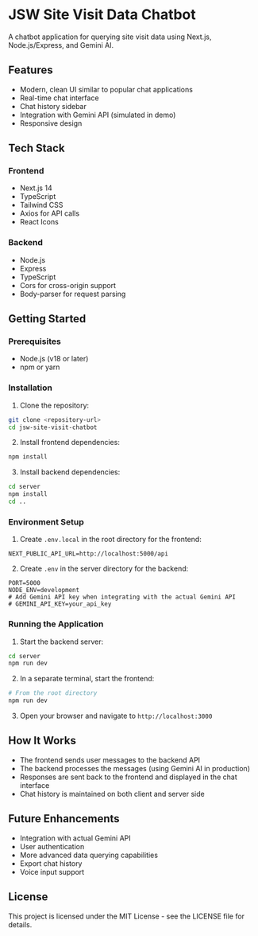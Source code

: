 # JSW Site Visit Data Chatbot

A chatbot application for querying site visit data using Next.js, Node.js/Express, and Gemini AI.

## Features

- Modern, clean UI similar to popular chat applications
- Real-time chat interface
- Chat history sidebar
- Integration with Gemini API (simulated in demo)
- Responsive design

## Tech Stack

### Frontend
- Next.js 14
- TypeScript
- Tailwind CSS
- Axios for API calls
- React Icons

### Backend
- Node.js
- Express
- TypeScript
- Cors for cross-origin support
- Body-parser for request parsing

## Getting Started

### Prerequisites

- Node.js (v18 or later)
- npm or yarn

### Installation

1. Clone the repository:
```bash
git clone <repository-url>
cd jsw-site-visit-chatbot
```

2. Install frontend dependencies:
```bash
npm install
```

3. Install backend dependencies:
```bash
cd server
npm install
cd ..
```

### Environment Setup

1. Create `.env.local` in the root directory for the frontend:
```
NEXT_PUBLIC_API_URL=http://localhost:5000/api
```

2. Create `.env` in the server directory for the backend:
```
PORT=5000
NODE_ENV=development
# Add Gemini API key when integrating with the actual Gemini API
# GEMINI_API_KEY=your_api_key
```

### Running the Application

1. Start the backend server:
```bash
cd server
npm run dev
```

2. In a separate terminal, start the frontend:
```bash
# From the root directory
npm run dev
```

3. Open your browser and navigate to `http://localhost:3000`

## How It Works

- The frontend sends user messages to the backend API
- The backend processes the messages (using Gemini AI in production)
- Responses are sent back to the frontend and displayed in the chat interface
- Chat history is maintained on both client and server side

## Future Enhancements

- Integration with actual Gemini API
- User authentication
- More advanced data querying capabilities
- Export chat history
- Voice input support

## License

This project is licensed under the MIT License - see the LICENSE file for details.
